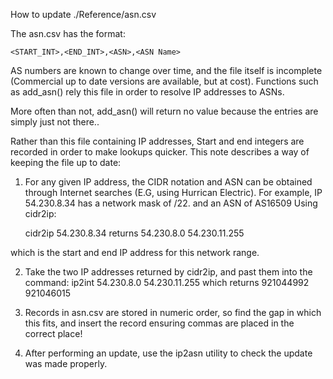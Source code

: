 How to update ./Reference/asn.csv

The asn.csv has the format:

    <START_INT>,<END_INT>,<ASN>,<ASN Name>
    
AS numbers are known to change over time, and the file itself is incomplete (Commercial up to date versions
are available, but at cost). Functions such as add_asn() rely this file in order to resolve IP addresses to ASNs.

More often than not, add_asn() will return no value because the entries are simply just not there..

Rather than this file containing IP addresses, Start and end integers are recorded in order to make lookups quicker.
This note describes a way of keeping the file up to date:

1. For any given IP address, the CIDR notation and ASN can be obtained through Internet searches (E.G, using Hurrican Electric).
For example, IP 54.230.8.34 has a network mask of /22. and an ASN of AS16509 Using cidr2ip:

    cidr2ip 54.230.8.34
    returns 
    54.230.8.0 54.230.11.255
    
which is the start and end IP address for this network range.

2. Take the two IP addresses returned by cidr2ip, and past them into the command:
    ip2int 54.230.8.0 54.230.11.255
    which returns
    921044992 921046015
    
3. Records in asn.csv are stored in numeric order, so find the gap in which this fits, and insert
the record ensuring commas are placed in the correct place!

4. After performing an update, use the ip2asn utility to check the update was made properly.
        
